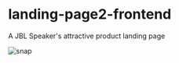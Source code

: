 # landing-page2-frontend
A JBL Speaker's attractive product landing page

![snap](https://github.com/thedevsafaf/landing-page2-frontend/assets/85129653/28464155-7b63-479b-aeaa-9db5fc101142)
